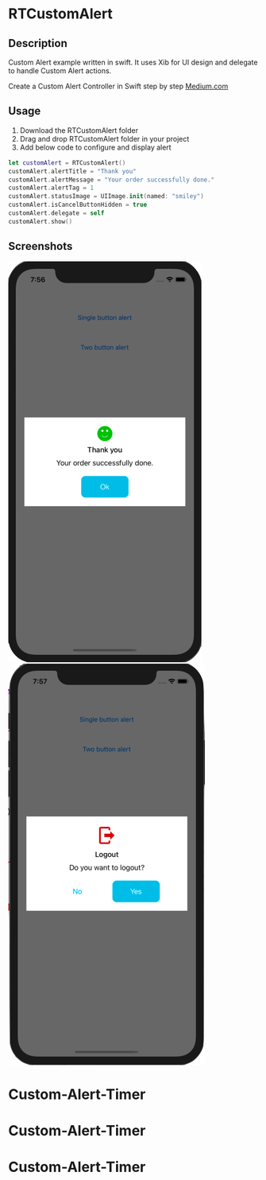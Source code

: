 # RTCustomAlert

## Description

Custom Alert example written in swift. It uses Xib for UI design and delegate to handle Custom Alert actions.

Create a Custom Alert Controller in Swift step by step [Medium.com](https://medium.com/@rohittamkhane/create-a-custom-alert-controller-in-swift-ef5d715839f5)

## Usage

1. Download the RTCustomAlert folder
2. Drag and drop RTCustomAlert folder in your project
3. Add below code to configure and display alert

```swift
let customAlert = RTCustomAlert()
customAlert.alertTitle = "Thank you"
customAlert.alertMessage = "Your order successfully done."
customAlert.alertTag = 1
customAlert.statusImage = UIImage.init(named: "smiley")
customAlert.isCancelButtonHidden = true
customAlert.delegate = self
customAlert.show()
```

## Screenshots
![Single Button Alert](./RTCustomAlert/Screenshots/Screenshot_1.png)
![Two Button Alert](./RTCustomAlert/Screenshots/Screenshot_2.png)
# Custom-Alert-Timer
# Custom-Alert-Timer
# Custom-Alert-Timer
